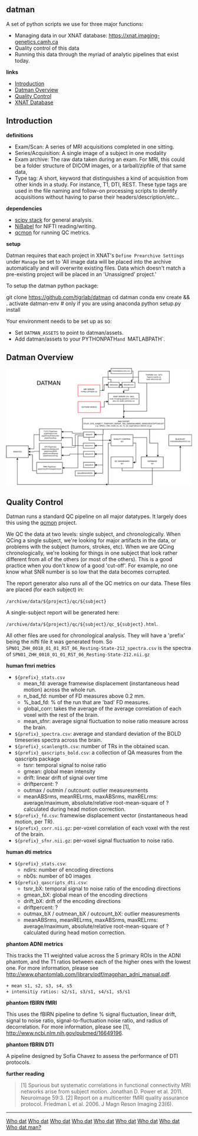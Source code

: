 datman
------
A set of python scripts we use for three major functions:

+ Managing data in our XNAT database: https://xnat.imaging-genetics.camh.ca
+ Quality control of this data
+ Running this data through the myriad of analytic pipelines that exist today.

**links**

+ [Introduction](#introduction)
+ [Datman Overview](#datman-overview)
+ [Quality Control](#quality-control)
+ [XNAT Database](http://imaging-genetics.camh.ca/database/)


Introduction
------------

**definitions**

 - Exam/Scan: A series of MRI acquisitions completed in one sitting.
 - Series/Acquisition: A single image of a subject in one modality
 - Exam archive: The raw data taken during an exam. For MRI, this could be a
   folder structure of DICOM images, or a tarball/zipfile of that same data,
 - Type tag: A short, keyword that distinguishes a kind of acquisition from
   other kinds in a study. For instance, T1, DTI, REST. These type tags are
   used in the file naming and follow-on processing scripts to identify
   acquisitions without having to parse their headers/description/etc...

**dependencies**

+ [scipy stack](http://www.scipy.org/stackspec.html) for general analysis.
+ [NiBabel](http://nipy.org/nibabel/) for NIFTI reading/writing.
+ [qcmon](https://github.com/josephdviviano/qcmon) for running QC metrics.

**setup**

Datman requires that each project in XNAT's `Define Prearchive Settings` under `Manage` be set to 'All image data will be placed into the archive automatically and will overwrite existing files. Data which doesn't match a pre-existing project will be placed in an 'Unassigned' project.'

To setup the datman python package:

   git clone https://github.com/tigrlab/datman
   cd datman
   conda env create && . activate datman-env      # only if you are using anaconda
   python setup.py install

Your environment needs to be set up as so:

+ Set `DATMAN_ASSETS` to point to datman/assets.
+ Add datman/assets to your PYTHONPATH`and `MATLABPATH`.

Datman Overview
---------------
![](assets/data_flow.png)

Quality Control
---------------

Datman runs a standard QC pipeline on all major datatypes. It largely does this using the [qcmon](https://github.com/josephdviviano/qcmon) project.

We QC the data at two levels: single subject, and chronologically. When QCing a single subject, we're looking for major artifacts in the data, or problems with the subject (tumors, strokes, etc). When we are QCing chronologically, we're looking for things in one subject that look rather different from all of the others (or most of the others). This is a good practice when you don't know of a good 'cut-off'. For example, no one know what SNR number is so low that the data becomes corrupted.

The report generator also runs all of the QC metrics on our data. These files are placed (for each subject) in:

`/archive/data/${project}/qc/${subject}`

A single-subject report will be generated here:

`/archive/data/${project}/qc/${subject}/qc_${subject}.html`.

All other files are used for chronological analysis. They will have a 'prefix' being the nifti file it was generated from. So `SPN01_ZHH_0018_01_01_RST_06_Resting-State-212_spectra.csv` is the spectra of `SPN01_ZHH_0018_01_01_RST_06_Resting-State-212.nii.gz`

**human fmri metrics**

+ `${prefix}_stats.csv`
    + mean_fd: average framewise displacement (instantaneous head motion) across the whole run.
    + n_bad_fd: number of FD measures above 0.2 mm.
    + %_bad_fd: % of the run that are 'bad' FD measures.
    + global_corr: takes the average of the average correlation of each voxel with the rest of the brain.
    + mean_sfnr: average signal fluctuation to noise ratio measure across the brain.
+ `${prefix}_spectra.csv`: average and standard deviation of the BOLD timeseries spectra across the brain.
+ `${prefix}_scanlength.csv`: number of TRs in the obtained scan.
+ `${prefix}_qascripts_bold.csv`: a collection of QA measures from the qascripts package
    + tsnr: temporal signal to noise ratio
    + gmean: global mean intensity
    + drift: linear drift of signal over time
    + driftpercent: ?
    + outmax / outmin / outcount: outlier measuresments
    + meanABSrms, meanRELrms, maxABSrms, maxRELrms: average/maximum, absolute/relative root-mean-square of ? calculated during head motion correction.
+ `${prefix}_fd.csv`: framewise displacement vector (instantaneous head motion, per TR).
+ `${prefix}_corr.nii.gz`: per-voxel correlation of each voxel with the rest of the brain.
+ `${prefix}_sfnr.nii.gz`: per-voxel signal fluctuation to noise ratio.

**human dti metrics**

+ `${prefix}_stats.csv`:
    + ndirs: number of encoding directions
    + nb0s: number of b0 images
+ `${prefix}_qascripts_dti.csv`:
    + tsnr_bX: temporal signal to noise ratio of the encoding directions
    + gmean_bX: global mean of the encoding directions
    + drift_bX: drift of the encoding directions
    + driftpercent: ?
    + outmax_bX / outmean_bX / outcount_bX: outlier measuresments
    + meanABSrms, meanRELrms, maxABSrms, maxRELrms: average/maximum, absolute/relative root-mean-square of ? calculated during head motion correction.

**phantom ADNI metrics**

This tracks the T1 weighted value across the 5 primary ROIs in the ADNI phantom, and the T1 ratios between each of the higher ones with the lowest one. For more information, please see http://www.phantomlab.com/library/pdf/magphan_adni_manual.pdf.

    + mean s1, s2, s3, s4, s5
    + intensitiy ratios: s2/s1, s3/s1, s4/s1, s5/s1

**phantom fBIRN fMRI**

This uses the fBIRN pipeline to define % signal fluctuation, linear drift, signal to noise ratio, signal-to-fluctuation noise ratio, and radius of decorrelation. For more information, please see [1], http://www.ncbi.nlm.nih.gov/pubmed/16649196.

**phantom fBRIN DTI**

A pipeline designed by Sofia Chavez to assess the performance of DTI protocols.

**further reading**

> [1] Spurious but systematic correlations in functional connectivity MRI networks arise from subject motion. Jonathan D. Power et al. 2011. Neuroimage 59:3.
> [2] Report on a multicenter fMRI quality assurance protocol. Friedman L et al. 2006. J Magn Reson Imaging 23(6).

---

[Who dat](https://www.youtube.com/watch?v=OIjsSu_I4So)
[Who dat](https://www.youtube.com/watch?v=5X0uSltBHhs)
[Who dat](https://www.youtube.com/watch?v=6o9dXLNuXic)
[Who dat](https://www.youtube.com/watch?v=7flZvy0uRV0)
[Who dat](https://www.youtube.com/watch?v=4-I1DNLbYR8)
[Who dat](https://www.youtube.com/watch?v=iKmYvXS7wM4)
[Who dat](https://www.youtube.com/watch?v=0bd2emv9fR4)
[Who dat](https://www.youtube.com/watch?v=FW5Q6Nt6cx0)
[Who dat man?](https://www.youtube.com/watch?v=whNGgz8e-8o)


